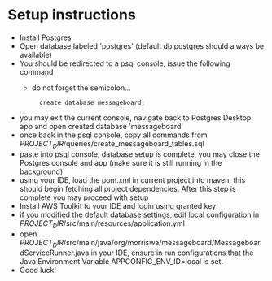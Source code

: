 # Setup instructions
- Install Postgres
- Open database labeled 'postgres' (default db postgres should always be available)
- You should be redirected to a psql console, issue the following command
  - do not forget the semicolon...
        
          create database messageboard;
- you may exit the current console, navigate back to Postgres Desktop app and open created database 'messageboard'
- once back in the psql console, copy all commands from $PROJECT_DIR$/queries/create_messageboard_tables.sql
- paste into psql console, database setup is complete, you may close the Postgres console and app
  (make sure it is still running in the background)
- using your IDE, load the pom.xml in current project into maven, 
  this should begin fetching all project dependencies. 
  After this step is complete you may proceed with setup
- Install AWS Toolkit to your IDE and login using granted key
- if you modified the default database settings, edit local configuration in $PROJECT_DIR$/src/main/resources/application.yml
- open $PROJECT_DIR$/src/main/java/org/morriswa/messageboard/MessageboardServiceRunner.java in your IDE, 
  ensure in run configurations that the Java Environment Variable APPCONFIG_ENV_ID=local is set.
- Good luck!